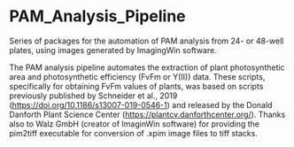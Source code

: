 # PAM_Analysis_Pipeline
Series of packages for the automation of PAM analysis from 24- or 48-well plates, using images generated by ImagingWin software.

The PAM analysis pipeline automates the extraction of plant photosynthetic area and photosynthetic efficiency (FvFm or Y(II)) data. These scripts, specifically for obtaining FvFm values of plants, was based on scripts previously published by Schneider et al., 2019 (https://doi.org/10.1186/s13007-019-0546-1) and released by the Donald Danforth Plant Science Center (https://plantcv.danforthcenter.org/). Thanks also to Walz GmbH (creator of ImaginWin software) for providing the pim2tiff executable for conversion of .xpim image files to tiff stacks.